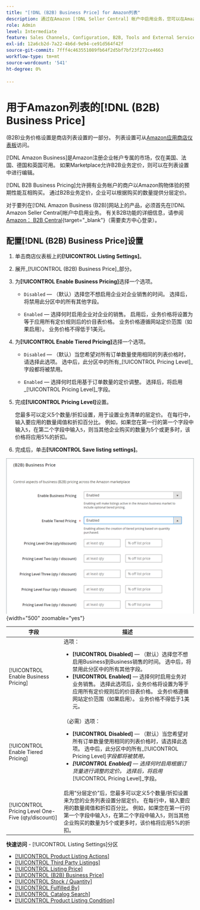 ```yaml
---
title: "[!DNL (B2B) Business Price] for Amazon列表"
description: 通过在Amazon [!DNL Seller Central] 帐户中启用业务，您可以在Amazon业务(B2B)网站上列出 [!DNL Commerce] 商店产品。
role: Admin
level: Intermediate
feature: Sales Channels, Configuration, B2B, Tools and External Services, Merchandising, Integration
exl-id: 12a6cb2d-7a22-4b6d-9e94-ce91d564f42f
source-git-commit: 7fff4c463551089fb64f2d5bf7bf23f272ce4663
workflow-type: tm+mt
source-wordcount: '541'
ht-degree: 0%

---
```


# 用于Amazon列表的[!DNL (B2B) Business Price]

(B2B)业务价格设置是商店列表设置的一部分。 列表设置可从[Amazon应用商店仪表板](./amazon-store-dashboard.md)访问。

[!DNL Amazon Business]是Amazon注册企业帐户专属的市场，仅在美国、法国、德国和英国可用。 如果Marketplace允许B2B业务定价，则可以在列表设置中进行编辑。

[!DNL B2B Business Pricing]允许拥有业务帐户的商户以Amazon购物体验的预期性能互相购买。 通过B2B业务定价，企业可以根据购买的数量提供分层定价。

对于要列在[!DNL Amazon Business (B2B)]网站上的产品，必须首先在[!DNL Amazon Seller Central]帐户中启用业务。 有关B2B功能的详细信息，请参阅[Amazon： B2B Central](https://sellercentral.amazon.com/gp/help/G202161480/){target="_blank"}（需要卖方中心登录）。

## 配置[!DNL (B2B) Business Price]设置

1. 单击商店仪表板上的&#x200B;**[!UICONTROL Listing Settings]**。

1. 展开&#x200B;_[!UICONTROL (B2B) Business Price]_部分。

1. 为&#x200B;**[!UICONTROL Enable Business Pricing]**&#x200B;选择一个选项。

   - `Disabled` — （默认）选择您不想启用企业对企业销售的时间。 选择后，将禁用此分区中的所有其他字段。

   - `Enabled` — 选择何时启用企业对企业的销售。 启用后，业务价格将设置为等于应用所有定价规则后的价目表价格。 业务价格遵循网站定价范围（如果启用）。 业务价格不得低于1美元。

1. 为&#x200B;**[!UICONTROL Enable Tiered Pricing]**&#x200B;选择一个选项。

   - `Disabled` — （默认）当您希望对所有订单数量使用相同的列表价格时，请选择此选项。 选中后，此分区中的所有&#x200B;_[!UICONTROL Pricing Level]_字段都将被禁用。

   - `Enabled` — 选择何时启用基于订单数量的定价调整。 选择后，将启用&#x200B;_[!UICONTROL Pricing Level]_字段。

1. 完成&#x200B;**[!UICONTROL Pricing Level]**&#x200B;设置。

   您最多可以定义5个数量/折扣设置，用于设置业务清单的层定价。 在每行中，输入要应用的数量阈值和折扣百分比。 例如，如果您在第一行的第一个字段中输入`5`，在第二个字段中输入`5`，则当其他企业购买的数量为5个或更多时，该价格将应用5%的折扣。

1. 完成后，单击&#x200B;**[!UICONTROL Save listing settings]**。

![Amazon业务定价(B2B)](assets/amazon-business-pricing.png){width="500" zoomable="yes"}

| 字段 | 描述 |
|----------------------------------------------------|------------------------------------------------------------------------------------------------------------------------------------------------------------------------------------------------------------------------------------------------------------------------------------------------------------------------------------------------------------------------------------------------------------------------------------------------------------------------------------------------------------------------|
| [!UICONTROL Enable Business Pricing] | 选项： <ul><li>**[!UICONTROL Disabled]** — （默认）选择您不想启用Business到Business销售的时间。 选中后，将禁用此分区中的所有其他字段。</li><li>**[!UICONTROL Enabled]** — 选择何时启用业务对业务销售。 选择此选项后，业务价格将设置为等于应用所有定价规则后的价目表价格。 业务价格遵循网站定价范围（如果启用）。 业务价格不得低于1美元。</li></ul> |
| [!UICONTROL Enable Tiered Pricing] | （必需）选项： <ul><li>**[!UICONTROL Disabled]** — （默认）当您希望对所有订单数量使用相同的列表价格时，请选择此选项。 选中后，此分区中的所有&#x200B;_[!UICONTROL Pricing Level]_字段都将被禁用。</li><li>**[!UICONTROL Enabled]** — 选择何时启用根据订货量进行调整的定价。 选择后，将启用&#x200B;_[!UICONTROL Pricing Level]_字段。</li></ul> |
| [!UICONTROL Pricing Level One-Five (qty/discount)] | 启用“分层定价”后，您最多可以定义5个数量/折扣设置来为您的业务列表设置分层定价。 在每行中，输入要应用的数量阈值和折扣百分比。 例如，如果您在第一行的第一个字段中输入`5`，在第二个字段中输入`5`，则当其他企业购买的数量为5个或更多时，该价格将应用5%的折扣。 |

**快速访问** - [!UICONTROL Listing Settings]分区

- [[!UICONTROL Product Listing Actions]](./product-listing-actions.md)
- [[!UICONTROL Third Party Listings]](./third-party-listing-settings.md)
- [[!UICONTROL Listing Price]](./listing-price.md)
- [[!UICONTROL (B2B) Business Price]](./business-pricing.md)
- [[!UICONTROL Stock / Quantity]](./stock-quantity.md)
- [[!UICONTROL Fulfilled By]](./fulfilled-by.md)
- [[!UICONTROL Catalog Search]](./catalog-search.md)
- [[!UICONTROL Product Listing Condition]](./product-listing-condition.md)
